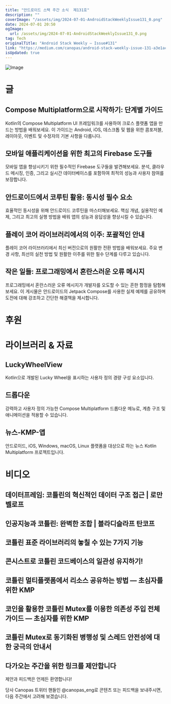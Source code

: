 ```yaml
---
title: "안드로이드 스택 주간 소식  제131호"
description: ""
coverImage: "/assets/img/2024-07-01-AndroidStackWeeklyIssue131_0.png"
date: 2024-07-01 20:50
ogImage:
  url: /assets/img/2024-07-01-AndroidStackWeeklyIssue131_0.png
tag: Tech
originalTitle: "Android Stack Weekly — Issue#131"
link: "https://medium.com/canopas/android-stack-weekly-issue-131-a3e1ac8d89a0"
isUpdated: true
---
```


![Image](/assets/img/2024-07-01-AndroidStackWeeklyIssue131_0.png)

# 글

## Compose Multiplatform으로 시작하기: 단계별 가이드

Kotlin의 Compose Multiplatform UI 프레임워크를 사용하여 크로스 플랫폼 앱을 만드는 방법을 배워보세요. 이 가이드는 Android, iOS, 데스크톱 및 웹을 위한 콤포저블, 레이아웃, 이벤트 및 수정자의 기본 사항을 다룹니다.

<div class="content-ad"></div>

## 모바일 애플리케이션을 위한 최고의 Firebase 도구들

모바일 앱을 향상시키기 위한 필수적인 Firebase 도구들을 발견해보세요. 분석, 클라우드 메시징, 인증, 그리고 실시간 데이터베이스를 포함하여 최적의 성능과 사용자 참여를 보장합니다.

## 안드로이드에서 코루틴 활용: 동시성 필수 요소

효율적인 동시성을 위해 안드로이드 코루틴을 마스터해보세요. 핵심 개념, 실용적인 예제, 그리고 최고의 실행 방법을 배워 앱의 성능과 응답성을 향상시킬 수 있습니다.

<div class="content-ad"></div>

## 플레이 코어 라이브러리에서의 이주: 포괄적인 안내

플레이 코어 라이브러리에서 최신 버전으로의 원활한 전환 방법을 배워보세요. 주요 변경 사항, 최선의 실천 방법 및 원활한 이주를 위한 필수 단계를 다루고 있습니다.

## 작은 일들: 프로그래밍에서 혼란스러운 오류 메시지

프로그래밍에서 혼란스러운 오류 메시지가 개발자를 오도할 수 있는 흔한 함정을 탐험해보세요. 이 게시물은 안드로이드의 Jetpack Compose를 사용한 실제 예제를 공유하며 도전에 대해 강조하고 간단한 해결책을 제시합니다.

<div class="content-ad"></div>

# 후원

# 라이브러리 & 자료

## LuckyWheelView

Kotlin으로 개발된 Lucky Wheel을 표시하는 사용자 정의 경량 구성 요소입니다.

<div class="content-ad"></div>

## 드롭다운

강력하고 사용자 정의 가능한 Compose Multiplatform 드롭다운 메뉴로, 계층 구조 및 애니메이션을 적용할 수 있습니다.

## 뉴스-KMP-앱

안드로이드, iOS, Windows, macOS, Linux 플랫폼을 대상으로 하는 뉴스 Kotlin Multiplatform 프로젝트입니다.

<div class="content-ad"></div>

# 비디오

## 데이터프레임: 코틀린의 혁신적인 데이터 구조 접근 | 로만 벨로프

## 인공지능과 코틀린: 완벽한 조합 | 블라디슬라프 탄코프

## 코틀린 표준 라이브러리의 놓칠 수 있는 7가지 기능

<div class="content-ad"></div>

## 콘시스트로 코틀린 코드베이스의 일관성 유지하기!

## 코틀린 멀티플랫폼에서 리소스 공유하는 방법 — 초심자를 위한 KMP

## 코인을 활용한 코틀린 Mutex를 이용한 의존성 주입 전체 가이드 — 초심자를 위한 KMP

## 코틀린 Mutex로 동기화된 병행성 및 스레드 안전성에 대한 궁극의 안내서

<div class="content-ad"></div>

## 다가오는 주간을 위한 링크를 제안합니다

제안과 피드백은 언제든 환영합니다!

당사 Canopas 트위터 핸들인 @canopas_eng로 콘텐츠 또는 피드백을 보내주시면, 다음 주간에서 고려해 보겠습니다.
